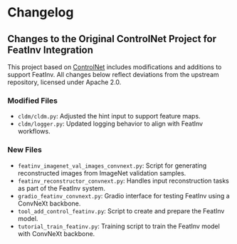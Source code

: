 # Changelog

## Changes to the Original ControlNet Project for FeatInv Integration

This project based on [ControlNet](https://github.com/lllyasviel/ControlNet) includes modifications and additions to support FeatInv. All changes below reflect deviations from the upstream repository, licensed under Apache 2.0.

### Modified Files

- `cldm/cldm.py`: Adjusted the hint input to support feature maps.
- `cldm/logger.py`: Updated logging behavior to align with FeatInv workflows.

### New Files

- `featinv_imagenet_val_images_convnext.py`: Script for generating reconstructed images from ImageNet validation samples.
- `featinv_reconstructor_convnext.py`: Handles input reconstruction tasks as part of the FeatInv system.
- `gradio_featinv_convnext.py`: Gradio interface for testing FeatInv using a ConvNeXt backbone.
- `tool_add_control_featinv.py`: Script to create and prepare the FeatInv model.
- `tutorial_train_featinv.py`: Training script to train the FeatInv model with ConvNeXt backbone.
